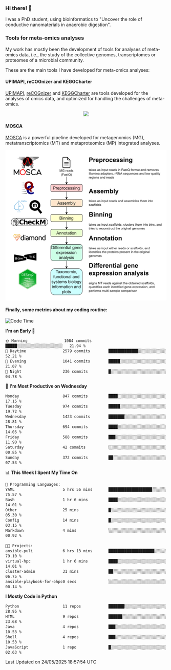 ### Hi there! 👋

I was a PhD student, using bioinformatics to "Uncover the role of conductive nanomaterials in anaerobic digestion".

### Tools for meta-omics analyses

My work has mostly been the development of tools for analyses of meta-omics data, i.e., the study of the collective genomes, transcriptomes or proteomes of a microbial community.

These are the main tools I have developed for meta-omics analyses:

#### UPIMAPI, reCOGnizer and KEGGCharter

[UPIMAPI](https://github.com/iquasere/UPIMAPI), [reCOGnizer](https://github.com/iquasere/reCOGnizer) and [KEGGCharter](https://github.com/iquasere/KEGGCharter) are tools developed for the analyses of omics data, and optimized for handling the challenges of meta-omics.

<p align="center">
    <img src="assets/annotation_paper.png">
</p>

#### MOSCA

[MOSCA](https://github.com/iquasere/MOSCA) is a powerful pipeline developed for metagenomics (MG), metatranscriptomics (MT) and metaproteomics (MP) integrated analyses.

<p align="center">
    <img src="assets/mosca_workflow.png" align="center" width="700">
</p>


#### Finally, some metrics about my coding routine:

<!--START_SECTION:waka-->
![Code Time](http://img.shields.io/badge/Code%20Time-946%20hrs%2022%20mins-blue)

**I'm an Early 🐤** 

```text
🌞 Morning                1084 commits        █████░░░░░░░░░░░░░░░░░░░░   21.94 % 
🌆 Daytime                2579 commits        █████████████░░░░░░░░░░░░   52.21 % 
🌃 Evening                1041 commits        █████░░░░░░░░░░░░░░░░░░░░   21.07 % 
🌙 Night                  236 commits         █░░░░░░░░░░░░░░░░░░░░░░░░   04.78 % 
```
📅 **I'm Most Productive on Wednesday** 

```text
Monday                   847 commits         ████░░░░░░░░░░░░░░░░░░░░░   17.15 % 
Tuesday                  974 commits         █████░░░░░░░░░░░░░░░░░░░░   19.72 % 
Wednesday                1423 commits        ███████░░░░░░░░░░░░░░░░░░   28.81 % 
Thursday                 694 commits         ████░░░░░░░░░░░░░░░░░░░░░   14.05 % 
Friday                   588 commits         ███░░░░░░░░░░░░░░░░░░░░░░   11.90 % 
Saturday                 42 commits          ░░░░░░░░░░░░░░░░░░░░░░░░░   00.85 % 
Sunday                   372 commits         ██░░░░░░░░░░░░░░░░░░░░░░░   07.53 % 
```


📊 **This Week I Spent My Time On** 

```text
💬 Programming Languages: 
YAML                     5 hrs 56 mins       ███████████████████░░░░░░   75.57 % 
Bash                     1 hr 6 mins         ████░░░░░░░░░░░░░░░░░░░░░   14.01 % 
Other                    25 mins             █░░░░░░░░░░░░░░░░░░░░░░░░   05.30 % 
Config                   14 mins             █░░░░░░░░░░░░░░░░░░░░░░░░   03.15 % 
Markdown                 4 mins              ░░░░░░░░░░░░░░░░░░░░░░░░░   00.92 % 

🐱‍💻 Projects: 
ansible-puli             6 hrs 13 mins       ████████████████████░░░░░   79.10 % 
virtual-hpc              1 hr 6 mins         ████░░░░░░░░░░░░░░░░░░░░░   14.01 % 
cluster-admin            31 mins             ██░░░░░░░░░░░░░░░░░░░░░░░   06.75 % 
ansible-playbook-for-ohpc0 secs              ░░░░░░░░░░░░░░░░░░░░░░░░░   00.14 % 
```

**I Mostly Code in Python** 

```text
Python                   11 repos            ███████░░░░░░░░░░░░░░░░░░   28.95 % 
HTML                     9 repos             ██████░░░░░░░░░░░░░░░░░░░   23.68 % 
Java                     4 repos             ███░░░░░░░░░░░░░░░░░░░░░░   10.53 % 
Shell                    4 repos             ███░░░░░░░░░░░░░░░░░░░░░░   10.53 % 
JavaScript               1 repo              █░░░░░░░░░░░░░░░░░░░░░░░░   02.63 % 
```




 Last Updated on 24/05/2025 18:57:54 UTC
<!--END_SECTION:waka-->
